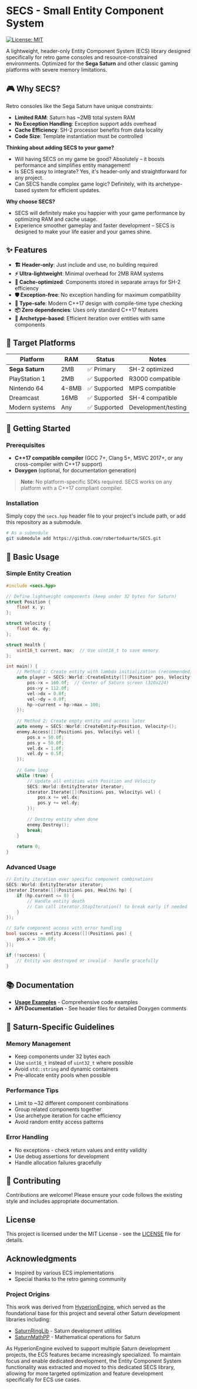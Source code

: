 # SECS - Small Entity Component System

[![License: MIT](https://img.shields.io/badge/License-MIT-yellow.svg)](https://opensource.org/licenses/MIT)

A lightweight, header-only Entity Component System (ECS) library designed specifically for retro game consoles and resource-constrained environments. Optimized for the **Sega Saturn** and other classic gaming platforms with severe memory limitations.

## 🎮 Why SECS?

Retro consoles like the Sega Saturn have unique constraints:
- **Limited RAM**: Saturn has ~2MB total system RAM
- **No Exception Handling**: Exception support adds overhead
- **Cache Efficiency**: SH-2 processor benefits from data locality
- **Code Size**: Template instantiation must be controlled

**Thinking about adding SECS to your game?**
- Will having SECS on my game be good? Absolutely – it boosts performance and simplifies entity management!
- Is SECS easy to integrate? Yes, it's header-only and straightforward for any project.
- Can SECS handle complex game logic? Definitely, with its archetype-based system for efficient updates.

**Why choose SECS?**
- SECS will definitely make you happier with your game performance by optimizing RAM and cache usage.
- Experience smoother gameplay and faster development – SECS is designed to make your life easier and your games shine.

## ✨ Features

- **🏗️ Header-only**: Just include and use, no building required
- **⚡ Ultra-lightweight**: Minimal overhead for 2MB RAM systems
- **🚀 Cache-optimized**: Components stored in separate arrays for SH-2 efficiency
- **🛡️ Exception-free**: No exception handling for maximum compatibility
- **🔧 Type-safe**: Modern C++17 design with compile-time type checking
- **📦 Zero dependencies**: Uses only standard C++17 features
- **🎯 Archetype-based**: Efficient iteration over entities with same components

## 🎯 Target Platforms

| Platform | RAM | Status | Notes |
|----------|-----|--------|---------|
| **Sega Saturn** | 2MB | ✅ Primary | SH-2 optimized |
| PlayStation 1 | 2MB | ✅ Supported | R3000 compatible |
| Nintendo 64 | 4-8MB | ✅ Supported | MIPS compatible |
| Dreamcast | 16MB | ✅ Supported | SH-4 compatible |
| Modern systems | Any | ✅ Supported | Development/testing |

## 🚀 Getting Started

### Prerequisites

- **C++17 compatible compiler** (GCC 7+, Clang 5+, MSVC 2017+, or any cross-compiler with C++17 support)
- **Doxygen** (optional, for documentation generation)

> **Note**: No platform-specific SDKs required. SECS works on any platform with a C++17 compliant compiler.

### Installation

Simply copy the `secs.hpp` header file to your project's include path, or add this repository as a submodule.

```bash
# As a submodule
git submodule add https://github.com/robertoduarte/SECS.git
```

## 📖 Basic Usage

### Simple Entity Creation

```cpp
#include <secs.hpp>

// Define lightweight components (keep under 32 bytes for Saturn)
struct Position { 
    float x, y; 
};

struct Velocity { 
    float dx, dy; 
};

struct Health { 
    uint16_t current, max;  // Use uint16_t to save memory
};

int main() {
    // Method 1: Create entity with lambda initialization (recommended)
    auto player = SECS::World::CreateEntity([](Position* pos, Velocity* vel, Health* hp) {
        pos->x = 160.0f;  // Center of Saturn screen (320x224)
        pos->y = 112.0f;
        vel->dx = 0.0f;
        vel->dy = 0.0f;
        hp->current = hp->max = 100;
    });
    
    // Method 2: Create empty entity and access later
    auto enemy = SECS::World::CreateEntity<Position, Velocity>();
    enemy.Access([](Position& pos, Velocity& vel) {
        pos.x = 50.0f;
        pos.y = 50.0f;
        vel.dx = 1.0f;
        vel.dy = 0.5f;
    });
    
    // Game loop
    while (true) {
        // Update all entities with Position and Velocity
        SECS::World::EntityIterator iterator;
        iterator.Iterate([](Position& pos, Velocity& vel) {
            pos.x += vel.dx;
            pos.y += vel.dy;
        });
        
        // Destroy entity when done
        enemy.Destroy();
        break;
    }
    
    return 0;
}
```

### Advanced Usage

```cpp
// Entity iteration over specific component combinations
SECS::World::EntityIterator iterator;
iterator.Iterate([](Position& pos, Health& hp) {
    if (hp.current <= 0) {
        // Handle entity death
        // Can call iterator.StopIteration() to break early if needed
    }
});

// Safe component access with error handling
bool success = entity.Access([](Position& pos) {
    pos.x = 100.0f;
});

if (!success) {
    // Entity was destroyed or invalid - handle gracefully
}
```

## 📚 Documentation

- **[Usage Examples](USAGE_EXAMPLES.md)** - Comprehensive code examples
- **API Documentation** - See header files for detailed Doxygen comments

## 🎯 Saturn-Specific Guidelines

### Memory Management
- Keep components under 32 bytes each
- Use `uint16_t` instead of `uint32_t` where possible
- Avoid `std::string` and dynamic containers
- Pre-allocate entity pools when possible

### Performance Tips
- Limit to ~32 different component combinations
- Group related components together
- Use archetype iteration for cache efficiency
- Avoid random entity access patterns

### Error Handling
- No exceptions - check return values and entity validity
- Use debug assertions for development
- Handle allocation failures gracefully

## 🤝 Contributing

Contributions are welcome! Please ensure your code follows the existing style and includes appropriate documentation.

## License

This project is licensed under the MIT License - see the [LICENSE](LICENSE) file for details.

## Acknowledgments

- Inspired by various ECS implementations
- Special thanks to the retro gaming community

### Project Origins

This work was derived from [HyperionEngine](https://github.com/robertoduarte/HyperionEngine), which served as the foundational base for this project and several other Saturn development libraries including:

- [SaturnRingLib](https://github.com/ReyeMe/SaturnRingLib) - Saturn development utilities
- [SaturnMathPP](https://github.com/robertoduarte/SaturnMathPP) - Mathematical operations for Saturn

As HyperionEngine evolved to support multiple Saturn development projects, the ECS features became increasingly specialized. To maintain focus and enable dedicated development, the Entity Component System functionality was extracted and moved to this dedicated SECS library, allowing for more targeted optimization and feature development specifically for ECS use cases.
